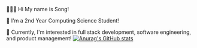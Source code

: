 👩🏻‍💻 Hi My name is Song!

🏫 I'm a 2nd Year Computing Science Student! 

👾 Currently, I'm interested in full stack development, software engineering, and product management!
[![Anurag's GitHub stats](https://github-readme-stats.vercel.app/api?username=eunsongkoh)](https://github.com/anuraghazra/github-readme-stats)
